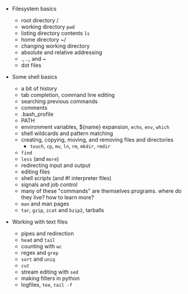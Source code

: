 * Filesystem basics
   * root directory /
   * working directory `pwd`
   * listing directory contents `ls`
   * home directory ~/
   * changing working directory
   * absolute and relative addressing
   * ., .., and ~
   * dot files

* Some shell basics
   * a bit of history
   * tab completion, command line editing
   * searching previous commands
   * comments 
   * .bash_profile
   * PATH
   * environment variables, ${name} expansion, `echo`, `env`, `which`
   * shell wildcards and pattern matching
   * creating, copying, moving, and removing files and directories
      * `touch`, `cp`, `mv`, `ln`, `rm`, `mkdir`, `rmdir`
   * `find`
   * `less` (and `more`)
   * redirecting input and output
   * editing files
   * shell scripts (and #! interpreter files)
   * signals and job control
   * many of these "commands" are themselves programs.  where do they live?  how to learn more?
   * `man` and man pages
   * `tar`, `gzip`, `zcat` and `bzip2`, tarballs

* Working with text files
   * pipes and redirection
   * `head` and `tail`
   * counting with `wc`
   * regex and `grep`
   * `sort` and `uniq`
   * `cut`
   * stream editing with `sed`
   * making filters in python
   * logfiles, `tee`, `tail -f`   
